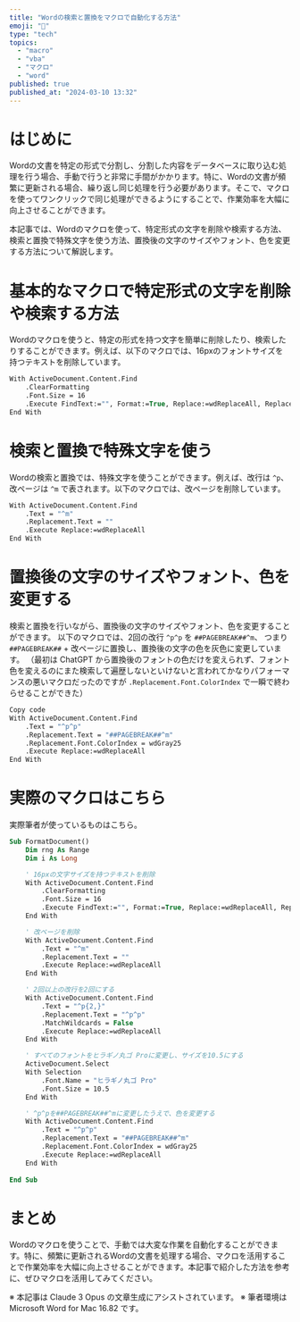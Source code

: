 ```yaml
---
title: "Wordの検索と置換をマクロで自動化する方法"
emoji: "🐡"
type: "tech"
topics:
  - "macro"
  - "vba"
  - "マクロ"
  - "word"
published: true
published_at: "2024-03-10 13:32"
---
```


# はじめに
Wordの文書を特定の形式で分割し、分割した内容をデータベースに取り込む処理を行う場合、手動で行うと非常に手間がかかります。特に、Wordの文書が頻繁に更新される場合、繰り返し同じ処理を行う必要があります。そこで、マクロを使ってワンクリックで同じ処理ができるようにすることで、作業効率を大幅に向上させることができます。

本記事では、Wordのマクロを使って、特定形式の文字を削除や検索する方法、検索と置換で特殊文字を使う方法、置換後の文字のサイズやフォント、色を変更する方法について解説します。

# 基本的なマクロで特定形式の文字を削除や検索する方法
Wordのマクロを使うと、特定の形式を持つ文字を簡単に削除したり、検索したりすることができます。例えば、以下のマクロでは、16pxのフォントサイズを持つテキストを削除しています。

```vb
With ActiveDocument.Content.Find
    .ClearFormatting
    .Font.Size = 16
    .Execute FindText:="", Format:=True, Replace:=wdReplaceAll, ReplaceWith:=""
End With

```

# 検索と置換で特殊文字を使う
Wordの検索と置換では、特殊文字を使うことができます。例えば、改行は `^p`、改ページは `^m` で表されます。以下のマクロでは、改ページを削除しています。

```vb
With ActiveDocument.Content.Find
    .Text = "^m"
    .Replacement.Text = ""
    .Execute Replace:=wdReplaceAll
End With
```

# 置換後の文字のサイズやフォント、色を変更する
検索と置換を行いながら、置換後の文字のサイズやフォント、色を変更することができます。
以下のマクロでは、2回の改行 `^p^p` を `##PAGEBREAK##^m`、 つまり `##PAGEBREAK##` + 改ページに置換し、置換後の文字の色を灰色に変更しています。
（最初は ChatGPT から置換後のフォントの色だけを変えられず、フォント色を変えるのにまた検索して遍歴しないといけないと言われてかなりパフォーマンスの悪いマクロだったのですが `.Replacement.Font.ColorIndex` で一瞬で終わらせることができた）

```vb
Copy code
With ActiveDocument.Content.Find
    .Text = "^p^p"
    .Replacement.Text = "##PAGEBREAK##^m"
    .Replacement.Font.ColorIndex = wdGray25
    .Execute Replace:=wdReplaceAll
End With
```

# 実際のマクロはこちら
実際筆者が使っているものはこちら。
```vb
Sub FormatDocument()
    Dim rng As Range
    Dim i As Long

    ' 16pxの文字サイズを持つテキストを削除
    With ActiveDocument.Content.Find
        .ClearFormatting
        .Font.Size = 16
        .Execute FindText:="", Format:=True, Replace:=wdReplaceAll, ReplaceWith:=""
    End With

    ' 改ページを削除
    With ActiveDocument.Content.Find
        .Text = "^m"
        .Replacement.Text = ""
        .Execute Replace:=wdReplaceAll
    End With

    ' 2回以上の改行を2回にする
    With ActiveDocument.Content.Find
        .Text = "^p{2,}"
        .Replacement.Text = "^p^p"
        .MatchWildcards = False
        .Execute Replace:=wdReplaceAll
    End With

    ' すべてのフォントをヒラギノ丸ゴ Proに変更し、サイズを10.5にする
    ActiveDocument.Select
    With Selection
        .Font.Name = "ヒラギノ丸ゴ Pro"
        .Font.Size = 10.5
    End With

    ' ^p^pを##PAGEBREAK##^mに変更したうえで、色を変更する
    With ActiveDocument.Content.Find
        .Text = "^p^p"
        .Replacement.Text = "##PAGEBREAK##^m"
        .Replacement.Font.ColorIndex = wdGray25
        .Execute Replace:=wdReplaceAll
    End With
    
End Sub

```

# まとめ
Wordのマクロを使うことで、手動では大変な作業を自動化することができます。特に、頻繁に更新されるWordの文書を処理する場合、マクロを活用することで作業効率を大幅に向上させることができます。本記事で紹介した方法を参考に、ぜひマクロを活用してみてください。

※ 本記事は Claude 3 Opus の文章生成にアシストされています。
※ 筆者環境は Microsoft Word for Mac 16.82 です。
